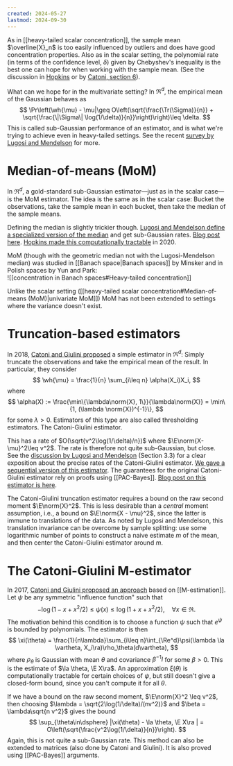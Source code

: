 ```yaml
---
created: 2024-05-27
lastmod: 2024-09-30
---
```


As in [[heavy-tailed scalar concentration]], the sample mean $\overline{X}_n$ is too easily influenced by outliers and does have good concentration properties. Also as in the scalar setting, the polynomial rate (in terms of the confidence level, $\delta$) given by Chebyshev's inequality is the best one can hope for when working with the sample mean. (See the discussion in [Hopkins](https://arxiv.org/pdf/1809.07425) or by [Catoni, section 6](http://www.numdam.org/item/10.1214/11-AIHP454.pdf)). 

What can we hope for in the multivariate setting? In $\Re^d$, the empirical mean of the Gaussian behaves as 
$$
\Pr\left(\wh{\mu} - \mu|\geq O\left(\sqrt{\frac{\Tr(\Sigma)}{n}} + \sqrt{\frac{\|\Sigma\| \log(1/\delta)}{n}}\right)\right)\leq \delta.
$$
This is called sub-Gaussian performance of an estimator, and is what we're trying to achieve even in heavy-tailed settings.  See the recent [survey by Lugosi and Mendelson](https://arxiv.org/pdf/1906.04280) for more.  

# Median-of-means (MoM)
In $\Re^d$, a gold-standard sub-Gaussian estimator—just as in the scalar case—is the MoM estimator.  The idea is the same as in the scalar case: Bucket the observations, take the sample mean in each bucket, then take the median of the sample means. 

Defining the median is slightly trickier though. [Lugosi and Mendelson define a specialized version of the median](https://www.econ.upf.edu/~lugosi/mean.pdf) and get sub-Gaussian rates. [Blog post here](https://benchugg.com/research_notes/median-of-means-multivariate/). [Hopkins made this computationally tractable](https://arxiv.org/pdf/1809.07425) in 2020. 

MoM (though with the geometric median not with the Lugosi-Mendelson median) was studied in [[Banach space|Banach spaces]] by Minsker and in Polish spaces by Yun and Park:  
![[concentration in Banach spaces#Heavy-tailed concentration]]

Unlike the scalar setting ([[heavy-tailed scalar concentration#Median-of-means (MoM)|univariate MoM]]) MoM has not been extended to settings where the variance doesn't exist. 

# Truncation-based estimators 
In 2018, [Catoni and Giulini proposed](https://arxiv.org/pdf/1802.04308) a simple estimator in $\Re^d$: Simply truncate the observations and take the empirical mean of the result. In particular, they consider 
$$
\wh{\mu} = \frac{1}{n} \sum_{i\leq n} \alpha(X_i)X_i,
$$
where 
$$
\alpha(X) := \frac{\min\{\lambda\norm{X}, 1\}}{\lambda\norm{X}} = \min\{1, (\lambda \norm{X})^{-1}\},
$$
for some $\lambda>0$. Estimators of this type are also called thresholding estimators. The Catoni-Giulini estimator. 

This has a rate of $O(\sqrt{v^2\log(1/\delta)/n})$ where $\E\norm{X-\mu}^2\leq v^2$. The rate is therefore not quite sub-Gaussian, but close. See the [discussion by Lugosi and Mendelson](https://arxiv.org/pdf/1906.04280) (Section 3.3) for a clear exposition about the precise rates of the Catoni-Giulini estimator. [We gave a sequential version of this estimator](https://arxiv.org/abs/2311.08168). The guarantees for the original Catoni-Giulini estimator rely on proofs using [[PAC-Bayes]]. [Blog post on this estimator is here](https://benchugg.com/research_notes/catoni_giulini/). 

The Catoni-Giulini truncation estimator requires a bound on the raw second moment $\E\norm{X}^2$. This is less desirable than a _central_ moment assumption, i.e., a bound on $\E\norm{X - \mu}^2$, since the latter is immune to translations of the data.  As noted by Lugosi and Mendelson, this translation invariance can be overcome by sample splitting: use some logarithmic number of points to construct a naive estimate $m$ of the mean, and then center the Catoni-Giulini estimator around $m$. 

# The Catoni-Giulini M-estimator 
In 2017, [Catoni and Giulini proposed an approach](https://arxiv.org/pdf/1712.02747) based on [[M-estimation]]. Let $\psi$ be any symmetric "influence function" such that
$$
-\log(1 - x + x^2/2)\leq \psi(x) \leq \log(1 + x + x^2/2),\quad \forall x \in\Re.
$$
The motivation behind this condition is to choose a function $\psi$ such that $e^\psi$ is bounded by polynomials. The estimator is then 
$$
\xi(\theta) = \frac{1}{n\lambda}\sum_{i\leq n}\int_{\Re^d}\psi(\lambda \la \vartheta, X_i\ra)\rho_\theta(d\vartheta),
$$
where $\rho_\theta$ is Gaussian with mean $\theta$ and covariance $\beta^{-1}I$ for some $\beta>0$.  This is the estimate of $\la \theta, \E X\ra$. An approximation $\xi(\theta)$ is computationally tractable for certain choices of $\psi$, but still doesn't give a closed-form bound, since you can't compute it for all $\theta$.  

If we have a bound on the raw second moment, $\E\norm{X}^2 \leq v^2$, then choosing $\lambda = \sqrt{2\log(1/\delta)/(nv^2)}$ and $\beta = \lambda\sqrt{n v^2}$ gives the bound 
$$
\sup_{\theta\in\dsphere} |\xi(\theta) - \la \theta, \E X\ra | = O\left(\sqrt{\frac{v^2\log(1/\delta)}{n}}\right).
$$
Again, this is not quite a sub-Gaussian rate. This method can also be extended to matrices (also done by Catoni and Giulini). It is also proved using [[PAC-Bayes]] arguments. 
